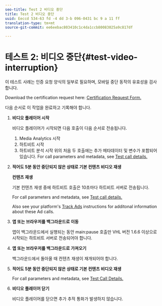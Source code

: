 ```yaml
---
seo-title: Test 2 비디오 중단
title: Test 2 비디오 중단
uuid: Eeccd 534-63 fd -4 dd 3-b 096-0431 bc 9 a 11 ff
translation-type: tm+mt
source-git-commit: ee6eebac803410c1c4da1ccb80083025a9c817df

---
```



# 테스트 2: 비디오 중단{#test-video-interruption}

이 테스트 사례는 인증 요청 양식의 일부로 필요하며, 모바일 중단 동작의 유효성을 검사합니다.

Download the certification request here: [Certification Request Form.](cert_req_form_nielsen.docx)

다음 순서로 이 작업을 완료하고 기록해야 합니다.

1. **비디오 플레이어 시작**

   비디오 플레이어가 시작되면 다음 호출이 다음 순서로 전송됩니다.

   1. Media Analytics 시작
   1. 하트비트 시작
   1. 하트비트 분석 시작
   위의 처음 두 호출에는 추가 메타데이터 및 변수가 포함되어 있습니다. For call parameters and metadata, see [Test call details.](../../sdk-implement/validation/test-call-details.md)

1. **적어도 5분 동안 중단되지 않은 상태로 기본 컨텐츠 비디오 재생**

   **컨텐츠 재생**

   기본 컨텐츠 재생 중에 하트비트 호출은 10초마다 하트비트 서버로 전송됩니다.

   For call parameters and metadata, see [Test call details.](../../sdk-implement/validation/test-call-details.md)

   Also see your platform's [Track Ads](../../sdk-implement/track-ads/track-ads-overview.md) instructions for additonal information about these Ad calls.

1. **앱 또는 브라우저를 백그라운드로 이동**

   앱이 백그라운드에서 실행되는 동안 main:pause 호출만 VHL 버전 1.6.6 이상으로 시작되는 하트비트 서버로 전송되어야 합니다.

1. **앱 또는 브라우저를 백그라운드로 가져오기**

   백그라운드에서 돌아올 때 컨텐츠 재생이 재개되어야 합니다.

1. **적어도 5분 동안 중단되지 않은 상태로 기본 컨텐츠 비디오 재생**

   For call parameters and metadata, see [Test Call Details.](../../sdk-implement/validation/test-call-details.md)

1. **비디오 플레이어 닫기**

   비디오 플레이어를 닫으면 추가 추적 통화가 발생하지 않습니다.

